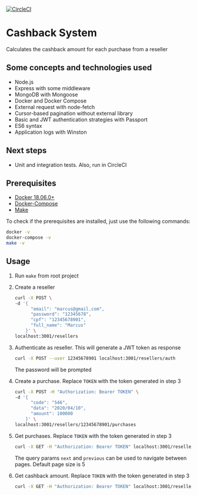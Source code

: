 [![CircleCI](https://circleci.com/gh/mvibraim/cashback-system.svg?style=svg)](https://circleci.com/gh/mvibraim/cashback-system)

# Cashback System

Calculates the cashback amount for each purchase from a reseller

## Some concepts and technologies used

- Node.js
- Express with some middleware
- MongoDB with Mongoose
- Docker and Docker Compose
- External request with node-fetch
- Cursor-based pagination without external library
- Basic and JWT authentication strategies with Passport
- ES6 syntax
- Application logs with Winston

## Next steps

- Unit and integration tests. Also, run in CircleCI

## Prerequisites

- [Docker 18.06.0+](https://docs.docker.com/install/)
- [Docker-Compose](https://docs.docker.com/compose/install/)
- [Make](https://www.gnu.org/software/make/)

To check if the prerequisites are installed, just use the following commands:

```bash
docker -v
docker-compose -v
make -v
```

## Usage

1. Run `make` from root project

2. Create a reseller

   ```bash
   curl -X POST \
   -d '{
         "email": "marcus@gmail.com",
         "password": "12345678",
         "cpf": "12345678901",
         "full_name": "Marcus"
       }' \
   localhost:3001/resellers
   ```

3. Authenticate as reseller. This will generate a JWT token as response

   ```bash
   curl -X POST --user 12345678901 localhost:3001/resellers/auth
   ```

   The password will be prompted

4. Create a purchase. Replace `TOKEN` with the token generated in step 3

   ```bash
   curl -X POST -H "Authorization: Bearer TOKEN" \
   -d '{
         "code": "546",
         "data": "2020/04/10",
         "amount": 100000
       }' \
   localhost:3001/resellers/12345678901/purchases
   ```

5. Get purchases. Replace `TOKEN` with the token generated in step 3

   ```bash
   curl -X GET -H "Authorization: Bearer TOKEN" localhost:3001/resellers/12345678901/purchases
   ```

   The query params `next` and `previous` can be used to navigate between pages. Default page size is 5

6. Get cashback amount. Replace `TOKEN` with the token generated in step 3

   ```bash
   curl -X GET -H "Authorization: Bearer TOKEN" localhost:3001/resellers/12345678901/cashback
   ```
